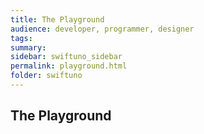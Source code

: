```yaml
---
title: The Playground
audience: developer, programmer, designer
tags: 
summary:
sidebar: swiftuno_sidebar
permalink: playground.html
folder: swiftuno
---
```


## The Playground
